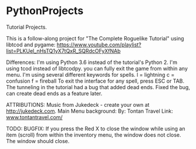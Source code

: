 # PythonProjects
Tutorial Projects.

This is a follow-along project for "The Complete Roguelike Tutorial" using libtcod and pygame:
https://www.youtube.com/playlist?list=PLKUel_nHsTQ1yX7tQxR_SQRdcOFyXfNAb

Differences: 
I'm using Python 3.6 instead of the tutorial's Python 2.
I'm using tcod instead of libtcodpy. 
you can fully exit the game from within any menu. 
I'm using several different keywords for spells.
    l = lightning
    c = confusion
    f = fireball
    To exit the interface for any spell, press ESC or TAB. 
The tunneling in the tutorial had a bug that added dead ends. Fixed the bug, can create dead ends as a feature later.

ATTRIBUTIONS:
Music from Jukedeck - create your own at http://jukedeck.com.
Main Menu background: By: Tontan Travel Link: www.tontantravel.com/

TODO:
BUGFIX: If you press the Red X to close the window while using an item (scroll) from within the inventory menu, the window does not close. The window should close.